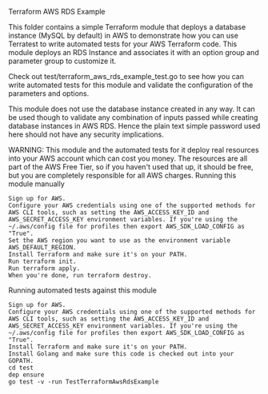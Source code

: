 Terraform AWS RDS Example

This folder contains a simple Terraform module that deploys a database instance (MySQL by default) in AWS to demonstrate how you can use Terratest to write automated tests for your AWS Terraform code. This module deploys an RDS Instance and associates it with an option group and parameter group to customize it.

Check out test/terraform_aws_rds_example_test.go to see how you can write automated tests for this module and validate the configuration of the parameters and options.

This module does not use the database instance created in any way. It can be used though to validate any combination of inputs passed while creating database instances in AWS RDS. Hence the plain text simple password used here should not have any security implications.

WARNING: This module and the automated tests for it deploy real resources into your AWS account which can cost you money. The resources are all part of the AWS Free Tier, so if you haven't used that up, it should be free, but you are completely responsible for all AWS charges.
Running this module manually

    Sign up for AWS.
    Configure your AWS credentials using one of the supported methods for AWS CLI tools, such as setting the AWS_ACCESS_KEY_ID and AWS_SECRET_ACCESS_KEY environment variables. If you're using the ~/.aws/config file for profiles then export AWS_SDK_LOAD_CONFIG as "True".
    Set the AWS region you want to use as the environment variable AWS_DEFAULT_REGION.
    Install Terraform and make sure it's on your PATH.
    Run terraform init.
    Run terraform apply.
    When you're done, run terraform destroy.

Running automated tests against this module

    Sign up for AWS.
    Configure your AWS credentials using one of the supported methods for AWS CLI tools, such as setting the AWS_ACCESS_KEY_ID and AWS_SECRET_ACCESS_KEY environment variables. If you're using the ~/.aws/config file for profiles then export AWS_SDK_LOAD_CONFIG as "True".
    Install Terraform and make sure it's on your PATH.
    Install Golang and make sure this code is checked out into your GOPATH.
    cd test
    dep ensure
    go test -v -run TestTerraformAwsRdsExample

